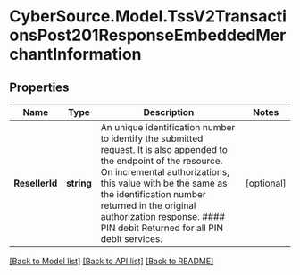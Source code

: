 # CyberSource.Model.TssV2TransactionsPost201ResponseEmbeddedMerchantInformation
## Properties

Name | Type | Description | Notes
------------ | ------------- | ------------- | -------------
**ResellerId** | **string** | An unique identification number to identify the submitted request. It is also appended to the endpoint of the resource.  On incremental authorizations, this value with be the same as the identification number returned in the original authorization response.  #### PIN debit Returned for all PIN debit services.  | [optional] 

[[Back to Model list]](../README.md#documentation-for-models) [[Back to API list]](../README.md#documentation-for-api-endpoints) [[Back to README]](../README.md)

